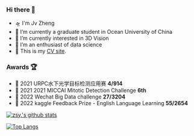### Hi there 👋

- 🛸 I'm Jv Zheng
- 🚀 I’m currently a graduate student in Ocean University of China
- 🚅 I’m currently interested in 3D Vision
- 🛵 I’m an enthusiast of data science
- 🎒 This is my [CV site](https://zsy1987.github.io/).

### Awards 🏆

- 🥈 2021 URPC水下光学目标检测应用赛  **4/914**
- 🥉 2021 2021 MICCAI Mitotic Detection Challenge  **6th**
- 🥈 2022 Wechat Big Data challenge  **27/3204**
- 🥈 2022 kaggle Feedback Prize - English Language Learning  **55/2654**


[![zsy.'s github stats](https://github-readme-stats.vercel.app/api?username=zsy1987&show_icons=true)](https://github.com/anuraghazra/github-readme-stats)

[![Top Langs](https://github-readme-stats.vercel.app/api/top-langs/?username=zsy1987&layout=compact)](https://github.com/anuraghazra/github-readme-stats)

